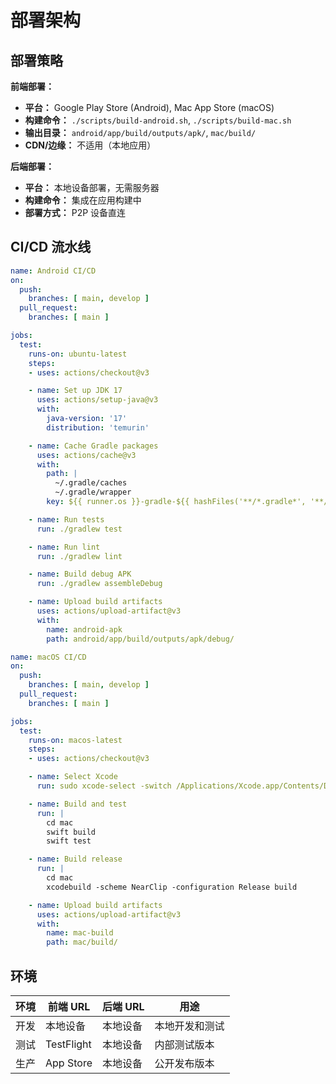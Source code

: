 # 部署架构

## 部署策略

**前端部署：**
- **平台：** Google Play Store (Android), Mac App Store (macOS)
- **构建命令：** `./scripts/build-android.sh`, `./scripts/build-mac.sh`
- **输出目录：** `android/app/build/outputs/apk/`, `mac/build/`
- **CDN/边缘：** 不适用（本地应用）

**后端部署：**
- **平台：** 本地设备部署，无需服务器
- **构建命令：** 集成在应用构建中
- **部署方式：** P2P 设备直连

## CI/CD 流水线

```yaml
name: Android CI/CD
on:
  push:
    branches: [ main, develop ]
  pull_request:
    branches: [ main ]

jobs:
  test:
    runs-on: ubuntu-latest
    steps:
    - uses: actions/checkout@v3

    - name: Set up JDK 17
      uses: actions/setup-java@v3
      with:
        java-version: '17'
        distribution: 'temurin'

    - name: Cache Gradle packages
      uses: actions/cache@v3
      with:
        path: |
          ~/.gradle/caches
          ~/.gradle/wrapper
        key: ${{ runner.os }}-gradle-${{ hashFiles('**/*.gradle*', '**/gradle-wrapper.properties') }}

    - name: Run tests
      run: ./gradlew test

    - name: Run lint
      run: ./gradlew lint

    - name: Build debug APK
      run: ./gradlew assembleDebug

    - name: Upload build artifacts
      uses: actions/upload-artifact@v3
      with:
        name: android-apk
        path: android/app/build/outputs/apk/debug/
```

```yaml
name: macOS CI/CD
on:
  push:
    branches: [ main, develop ]
  pull_request:
    branches: [ main ]

jobs:
  test:
    runs-on: macos-latest
    steps:
    - uses: actions/checkout@v3

    - name: Select Xcode
      run: sudo xcode-select -switch /Applications/Xcode.app/Contents/Developer

    - name: Build and test
      run: |
        cd mac
        swift build
        swift test

    - name: Build release
      run: |
        cd mac
        xcodebuild -scheme NearClip -configuration Release build

    - name: Upload build artifacts
      uses: actions/upload-artifact@v3
      with:
        name: mac-build
        path: mac/build/
```

## 环境

| 环境 | 前端 URL | 后端 URL | 用途 |
|------|----------|----------|------|
| 开发 | 本地设备 | 本地设备 | 本地开发和测试 |
| 测试 | TestFlight | 本地设备 | 内部测试版本 |
| 生产 | App Store | 本地设备 | 公开发布版本 |
